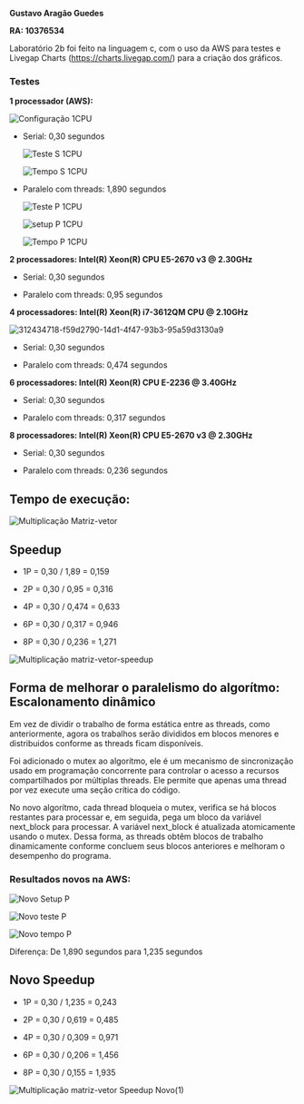 **Gustavo Aragão Guedes**

**RA: 10376534**

Laboratório 2b foi feito na linguagem c, com o uso da AWS para testes e Livegap Charts (https://charts.livegap.com/) para a criação dos gráficos.

### Testes

**1 processador (AWS):**

![Configuração 1CPU](https://github.com/Gustavo-Aragao-Guedes/CP05G/assets/64610385/1ac61e5f-eba8-493f-938c-798cfa8fce66)


* Serial: 0,30 segundos

  ![Teste S 1CPU](https://github.com/Gustavo-Aragao-Guedes/CP05G/assets/64610385/0d0e081e-a4d4-4167-8e46-b8c7a0e88b83)

  ![Tempo S  1CPU](https://github.com/Gustavo-Aragao-Guedes/CP05G/assets/64610385/161c6fb3-5ab5-4ecf-8249-16c46f6cd598)


* Paralelo com threads: 1,890 segundos

  ![Teste P 1CPU](https://github.com/Gustavo-Aragao-Guedes/CP05G/assets/64610385/f3d972bd-73fe-4f38-8a77-9fe6f39eead4)

  ![setup P 1CPU](https://github.com/Gustavo-Aragao-Guedes/CP05G/assets/64610385/b5786f61-ae89-4765-abee-0e679ecfea17)

  ![Tempo P 1CPU](https://github.com/Gustavo-Aragao-Guedes/CP05G/assets/64610385/73c31f55-bcd3-45c0-ae3f-b3a8b3f8746d)


**2 processadores:  Intel(R) Xeon(R) CPU E5-2670 v3 @ 2.30GHz**

* Serial: 0,30 segundos

* Paralelo com threads: 0,95 segundos

**4 processadores:  Intel(R) Xeon(R) i7-3612QM CPU @ 2.10GHz**

![312434718-f59d2790-14d1-4f47-93b3-95a59d3130a9](https://github.com/Gustavo-Aragao-Guedes/CP05G/assets/64610385/91ab9e16-1096-41b4-a9fd-c00fff71262f)

* Serial: 0,30 segundos

* Paralelo com threads: 0,474 segundos


**6 processadores: Intel(R) Xeon(R) CPU E-2236 @ 3.40GHz**

* Serial: 0,30 segundos

* Paralelo com threads: 0,317 segundos

**8 processadores: Intel(R) Xeon(R) CPU E5-2670 v3 @ 2.30GHz**

* Serial: 0,30 segundos
  
* Paralelo com threads: 0,236 segundos

## Tempo de execução:

![Multiplicação Matriz-vetor](https://github.com/Gustavo-Aragao-Guedes/CP05G/assets/64610385/a9b1d593-e6da-4f65-bc66-4fe24a054317)

## Speedup

* 1P = 0,30 / 1,89 = 0,159

* 2P = 0,30 / 0,95 = 0,316

* 4P = 0,30 / 0,474 = 0,633

* 6P = 0,30 / 0,317 = 0,946

* 8P = 0,30 / 0,236 = 1,271

![Multiplicação matriz-vetor-speedup](https://github.com/Gustavo-Aragao-Guedes/CP05G/assets/64610385/fc585eea-f8bd-4444-8db2-37f9f8ffad68)

## Forma de melhorar o paralelismo do algorítmo: Escalonamento dinâmico

Em vez de dividir o trabalho de forma estática entre as threads, como anteriormente, agora os trabalhos serão divididos em blocos menores e distribuidos conforme as threads ficam disponíveis.

Foi adicionado o mutex ao algorítmo, ele é um mecanismo de sincronização usado em programação concorrente para controlar o acesso a recursos compartilhados por múltiplas threads. Ele permite que apenas uma thread por vez execute uma seção crítica do código.

No novo algorítmo, cada thread bloqueia o mutex, verifica se há blocos restantes para processar e, em seguida, pega um bloco da variável next_block para processar. A variável next_block é atualizada atomicamente usando o mutex. Dessa forma, as threads obtêm blocos de trabalho dinamicamente conforme concluem seus blocos anteriores e melhoram o desempenho do programa.

### Resultados novos na AWS:

![Novo Setup P](https://github.com/Gustavo-Aragao-Guedes/CP05G/assets/64610385/68088b02-c567-4c94-8be3-9f3ef5101c59)

![Novo teste P](https://github.com/Gustavo-Aragao-Guedes/CP05G/assets/64610385/9d928827-98e2-4f76-9e52-c4132c521c6a)

![Novo tempo P](https://github.com/Gustavo-Aragao-Guedes/CP05G/assets/64610385/3e63fc4c-c6a2-4b73-8644-f6dc91924fec)

Diferença: De 1,890 segundos para 1,235 segundos

## Novo Speedup

* 1P = 0,30 / 1,235 = 0,243

* 2P = 0,30 / 0,619 = 0,485

* 4P = 0,30 / 0,309 = 0,971

* 6P = 0,30 / 0,206 = 1,456

* 8P = 0,30 / 0,155 = 1,935

![Multiplicação matriz-vetor Speedup Novo(1)](https://github.com/Gustavo-Aragao-Guedes/CP05G/assets/64610385/2601df55-bde6-491f-b490-e7ee240bbd57)



